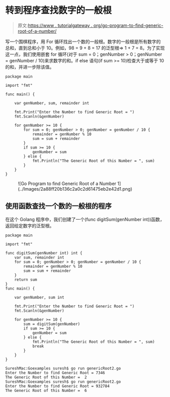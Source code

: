 # 转到程序查找数字的一般根

> 原文:[https://www . tutorialgateway . org/go-program-to-find-generic-root-of-a-number/](https://www.tutorialgateway.org/go-program-to-find-generic-root-of-a-number/)

写一个围棋程序，用 For 循环找出一个数的一般根。数字的一般根是所有数字的总和，直到总和小于 10。例如，98 = 9 + 8 = 17 的泛型根=> 1 + 7 = 8。为了实现这一点，我们使用嵌套 for 循环(对于 sum = 0；genNumber > 0；genNumber = genNumber / 10)来求数字的和。if else 语句(if sum >= 10)检查大于或等于 10 的和，并进一步除该值。

```
package main

import "fmt"

func main() {

    var genNumber, sum, remainder int

    fmt.Print("Enter the Number to find Generic Root = ")
    fmt.Scanln(&genNumber)

    for genNumber >= 10 {
        for sum = 0; genNumber > 0; genNumber = genNumber / 10 {
            remainder = genNumber % 10
            sum = sum + remainder
        }
        if sum >= 10 {
            genNumber = sum
        } else {
            fmt.Println("The Generic Root of this Number = ", sum)
        }
    }
}
```

<figure class="wp-block-image size-large">![Go Program to find Generic Root of a Number 1](../Images/2a88ff20b136c2a0c2d61475eb2e42d1.png)</figure>

## 使用函数查找一个数的一般根的程序

在这个 Golang 程序中，我们创建了一个(func digitSum(genNumber int))函数，返回给定数字的泛型根。

```
package main

import "fmt"

func digitSum(genNumber int) int {
    var sum, remainder int
    for sum = 0; genNumber > 0; genNumber = genNumber / 10 {
        remainder = genNumber % 10
        sum = sum + remainder
    }
    return sum
}
func main() {

    var genNumber, sum int

    fmt.Print("Enter the Number to find Generic Root = ")
    fmt.Scanln(&genNumber)

    for genNumber >= 10 {
        sum = digitSum(genNumber)
        if sum >= 10 {
            genNumber = sum
        } else {
            fmt.Println("The Generic Root of this Number = ", sum)
            break
        }
    }
}
```

```
SureshMac:Goexamples suresh$ go run genericRoot2.go
Enter the Number to find Generic Root = 7346
The Generic Root of this Number =  2
SureshMac:Goexamples suresh$ go run genericRoot2.go
Enter the Number to find Generic Root = 932784
The Generic Root of this Number =  6
```